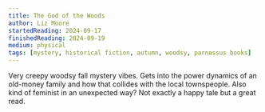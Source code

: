 ```yaml
---
title: The God of the Woods
author: Liz Moore
startedReading: 2024-09-17
finishedReading: 2024-09-19
medium: physical
tags: [mystery, historical fiction, autumn, woodsy, parnassus books]
---
```


Very creepy woodsy fall mystery vibes. Gets into the power dynamics of an old-money family and how that collides with the local townspeople. Also kind of feminist in an unexpected way? Not exactly a happy tale but a great read.
